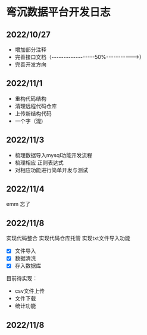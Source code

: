 # 弯沉数据平台开发日志

## 2022/10/27
- 增加部分注释
- 完善接口文档（------------------50%----------->)
- 完善开发方向

## 2022/11/1
- 重构代码结构
- 清理远程代码仓库
- 上传新结构代码
- 一个字（混)

## 2022/11/3
- 梳理数据导入mysql功能开发流程
- 梳理相应 正则表达式
- 对相应功能进行简单开发与测试

## 2022/11/4
emm 忘了


## 2022/11/8
实现代码整合
实现代码仓库托管
实现txt文件导入功能

- [x] 文件导入
- [x] 数据清洗
- [x] 存入数据库 

目前待实现：
- csv文件上传
- 文件下载
- 统计功能

## 2022/11/8


<!--stackedit_data:
eyJoaXN0b3J5IjpbLTE4MzYxNTg3NSwtMjEwNDE2MDQ2NywtOD
U1MDE0NTQ4LC0zODkzNjA3MDMsLTE2MjM1OTIzOCwtNDM1ODc0
MDIzLC03MzA4NzI3MjUsODQ1Njc2MTA0XX0=
-->